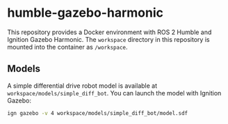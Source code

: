 # humble-gazebo-harmonic

This repository provides a Docker environment with ROS 2 Humble and Ignition Gazebo Harmonic.
The `workspace` directory in this repository is mounted into the container as `/workspace`.

## Models

A simple differential drive robot model is available at `workspace/models/simple_diff_bot`.
You can launch the model with Ignition Gazebo:

```bash
ign gazebo -v 4 workspace/models/simple_diff_bot/model.sdf
```
